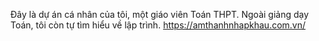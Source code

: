 Đây là dự án cá nhân của tôi, một giáo viên Toán THPT. Ngoài giảng dạy Toán, tôi còn tự tìm hiểu về lập trình.
https://amthanhnhapkhau.com.vn/
